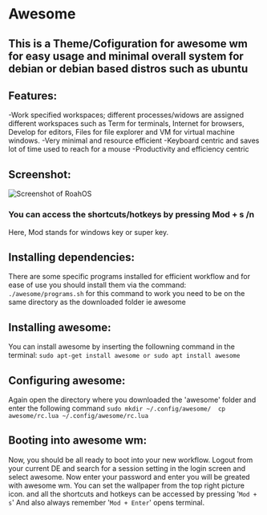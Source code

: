 # Awesome

## This is a Theme/Cofiguration for awesome wm for easy usage and minimal overall system for debian or debian based distros such as ubuntu

## Features:
-Work specified workspaces; different processes/widows are assigned different workspaces such as Term for terminals, Internet for browsers, Develop for editors, Files for file explorer and VM for virtual machine windows.
-Very minimal and resource efficient
-Keyboard centric and saves lot of time used to reach for a mouse
-Productivity and efficiency centric

## Screenshot:
![Screenshot of RoahOS](/assets/images/screenshot.png)

### You can access the shortcuts/hotkeys by pressing Mod + s /n
Here, Mod stands for windows key or super key.

## Installing dependencies:
There are some specific programs installed for efficient workflow and for ease of use you should install them via the command:
`./awesome/programs.sh`
for this command to work you need to be on the same directory as the downloaded folder ie awesome

## Installing awesome:
You can install awesome by inserting the followning command in the terminal:
`sudo apt-get install awesome or
sudo apt install awesome`

## Configuring awesome:
Again open the directory where you downloaded the 'awesome' folder and enter the following command
`sudo mkdir ~/.config/awesome/ 
cp awesome/rc.lua ~/.config/awesome/rc.lua`

## Booting into awesome wm:
Now, you should be all ready to boot into your new workflow. Logout from your current DE and search for a session setting in the login screen and select awesome. Now enter your password and enter you will be greated with awesome wm.
You can set the wallpaper from the top right picture icon.
and all the shortcuts and hotkeys can be accessed by pressing '`Mod + s`'
And also always remember '`Mod + Enter`' opens terminal.





